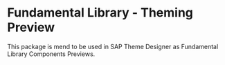 # Fundamental Library - Theming Preview

This package is mend to be used in SAP Theme Designer as Fundamental Library Components Previews.
